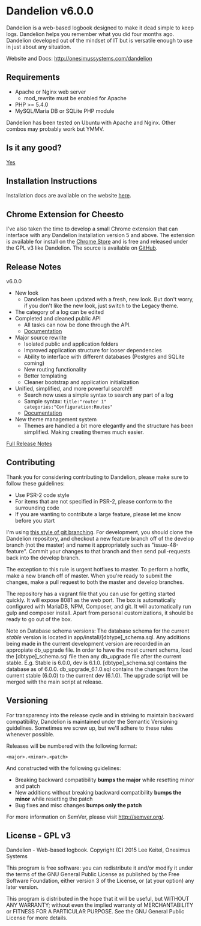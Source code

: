 Dandelion v6.0.0
================

Dandelion is a web-based logbook designed to make it dead simple to keep logs. Dandelion helps you remember what you did four months ago. Dandelion developed out of the mindset of IT but is versatile enough to use in just about any situation.

Website and Docs: http://onesimussystems.com/dandelion

Requirements
------------

* Apache or Nginx web server
    - mod_rewrite must be enabled for Apache
* PHP >= 5.4.0
* MySQL/Maria DB or SQLite PHP module

Dandelion has been tested on Ubuntu with Apache and Nginx. Other combos may probably work but YMMV.

Is it any good?
---------------

[Yes](https://news.ycombinator.com/item?id=3067434)

Installation Instructions
-------------------------

Installation docs are available on the website [here](http://onesimussystems.com/dandelion/install/).

Chrome Extension for Cheesto
----------------------------

I've also taken the time to develop a small Chrome extension that can interface with any Dandelion installation version 5 and above. The extension is available for install on the [Chrome Store](https://chrome.google.com/webstore/detail/cheesto-user-status/npggfenlbmepblpeenickeifmiionmli) and is free and released under the GPL v3 like Dandelion. The source is available on [GitHub](https://github.com/dragonrider23/Cheesto-Chrome).

Release Notes
-------------

v6.0.0

- New look
    * Dandelion has been updated with a fresh, new look. But don't worry, if you don't like the new look, just switch to the Legacy theme.
- The category of a log can be edited
- Completed and cleaned public API
    * All tasks can now be done through the API.
    * [Documentation](http://onesimussystems.com/dandelion/api)
- Major source rewrite
    * Isolated public and application folders
    * Improved application structure for looser dependencies
    * Ability to interface with different databases (Postgres and SQLite coming)
    * New routing functionality
    * Better templating
    * Cleaner bootstrap and application initialization
- Unified, simplified, and more powerful search!!!
    * Search now uses a simple syntax to search any part of a log
    * Sample syntax: ```title:"router 1" categories:"Configuration:Routes"```
    * [Documentation](http://onesimussystems.com/dandelion/search)
- New theme management system
    * Themes are handled a bit more elegantly and the structure has been simplified. Making creating themes much easier.

[Full Release Notes](http://onesimussystems.com/dandelion/release-notes)

Contributing
------------

Thank you for considering contributing to Dandelion, please make sure to follow these guidelines:

* Use PSR-2 code style
* For items that are not specified in PSR-2, please conform to the surrounding code
* If you are wanting to contribute a large feature, please let me know before you start

I'm using [this style of git branching](http://nvie.com/posts/a-successful-git-branching-model/). For development, you should clone the Dandelion repository, and checkout a new feature branch off of the develop branch (not the master) and name it appropriately such as "issue-48-feature". Commit your changes to that branch and then send pull-requests back into the develop branch.

The exception to this rule is urgent hotfixes to master. To perform a hotfix, make a new branch off of master. When you're ready to submit the changes, make a pull request to both the master and develop branches.

The repository has a vagrant file that you can use for getting started quickly. It will expose 8081 as the web port. The box is automatically configured with MariaDB, NPM, Composer, and git. It will automatically run gulp and composer install. Apart from personal customizations, it should be ready to go out of the box.

Note on Database schema versions: The database schema for the current *stable* version is located in app/install/[dbtype]_schema.sql. Any additions being made in the current development version are recorded in an appropiate db_upgrade file. In order to have the most current schema, load the [dbtype]_schema.sql file then any db_upgrade file after the current stable. E.g. Stable is 6.0.0, dev is 6.1.0. [dbtype]_schema.sql contains the database as of 6.0.0. db_upgrade_6.1.0.sql contains the changes from the current stable (6.0.0) to the current dev (6.1.0). The upgrade script will be merged with the main script at release.

Versioning
----------

For transparency into the release cycle and in striving to maintain backward compatibility, Dandelion is maintained under the Semantic Versioning guidelines. Sometimes we screw up, but we'll adhere to these rules whenever possible.

Releases will be numbered with the following format:

`<major>.<minor>.<patch>`

And constructed with the following guidelines:

- Breaking backward compatibility **bumps the major** while resetting minor and patch
- New additions without breaking backward compatibility **bumps the minor** while resetting the patch
- Bug fixes and misc changes **bumps only the patch**

For more information on SemVer, please visit <http://semver.org/>.

License - GPL v3
----------------

Dandelion - Web-based logbook.
Copyright (C) 2015  Lee Keitel, Onesimus Systems

This program is free software: you can redistribute it and/or modify
it under the terms of the GNU General Public License as published by
the Free Software Foundation, either version 3 of the License, or
(at your option) any later version.

This program is distributed in the hope that it will be useful,
but WITHOUT ANY WARRANTY; without even the implied warranty of
MERCHANTABILITY or FITNESS FOR A PARTICULAR PURPOSE.  See the
GNU General Public License for more details.
